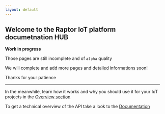 ```yaml
---
layout: default
---
```


## Welcome to the Raptor IoT platform documetnation HUB

**Work in progress**

Those pages are still incomplete and of `alpha` quality  

We will complete and add more pages and detailed informations soon!

Thanks for your patience

---

In the meanwhile, learn how it works and why you should use it for your IoT projects in the [Overview section](/overview)

To get a technical overview of the API take a look to the [Documentation](/api-docs)
